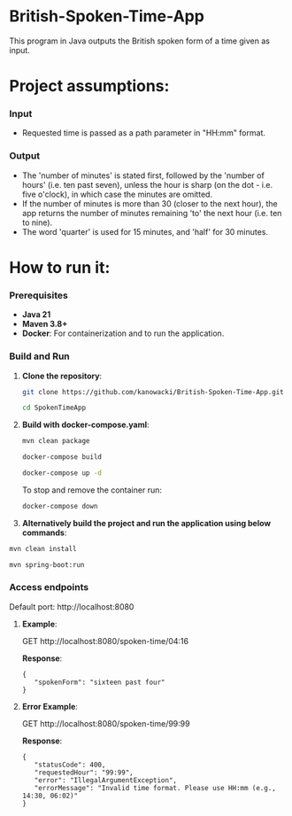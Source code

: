 # British-Spoken-Time-App
This program in Java outputs the British spoken form of a time given as input.

# Project assumptions:
### Input
* Requested time is passed as a path parameter in "HH:mm" format.
### Output
* The 'number of minutes' is stated first, followed by the 'number of hours' (i.e. ten past seven), unless the hour is sharp (on the dot - i.e. five o'clock), in which case the minutes are omitted.
* If the number of minutes is more than 30 (closer to the next hour), the app returns the number of minutes remaining 'to' the next hour (i.e. ten to nine).
* The word 'quarter' is used for 15 minutes, and 'half' for 30 minutes.

# How to run it:
### Prerequisites
- **Java 21**
- **Maven 3.8+**
- **Docker**: For containerization and to run the application.

### Build and Run

1. **Clone the repository**:
   ```bash
   git clone https://github.com/kanowacki/British-Spoken-Time-App.git
   ```
   ```bash
   cd SpokenTimeApp
   ```
2. **Build with docker-compose.yaml**:
   ```bash
   mvn clean package
   ```
   ```bash
   docker-compose build
   ```
   ```bash
   docker-compose up -d
   ```
   To stop and remove the container run: 
   ```bash
   docker-compose down
   ```
 3.   **Alternatively build the project and run the application using below commands**:
   ```bash
   mvn clean install
```
   ```bash
   mvn spring-boot:run
   ```
### Access endpoints

   Default port: http://localhost:8080

1. **Example**:

   GET http://localhost:8080/spoken-time/04:16

   **Response**:
   ```
   {
      "spokenForm": "sixteen past four"
   }
   ```
2. **Error Example**:

   GET http://localhost:8080/spoken-time/99:99

   **Response**:
   ```
   {
      "statusCode": 400,
      "requestedHour": "99:99",
      "error": "IllegalArgumentException",
      "errorMessage": "Invalid time format. Please use HH:mm (e.g., 14:30, 06:02)"
   }
   ```